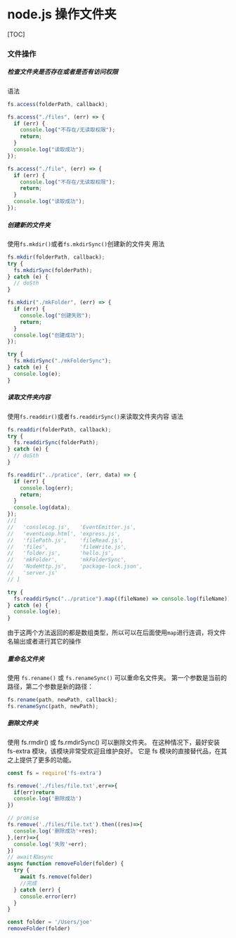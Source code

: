 # node.js 操作文件夹

[TOC]

### 文件操作

##### 检查文件夹是否存在或者是否有访问权限

语法

```js
fs.access(folderPath, callback);
```

```js
fs.access("./files", (err) => {
  if (err) {
    console.log("不存在/无读取权限");
    return;
  }
  console.log("读取成功");
});

fs.access("./file", (err) => {
  if (err) {
    console.log("不存在/无读取权限");
    return;
  }
  console.log("读取成功");
});
```

##### 创建新的文件夹

使用`fs.mkdir()`或者`fs.mkdirSync()`创建新的文件夹
用法

```js
fs.mkdir(folderPath, callback);
try {
  fs.mkdirSync(folderPath);
} catch (e) {
  // doSth
}
```

```js
fs.mkdir("./mkFolder", (err) => {
  if (err) {
    console.log("创建失败");
    return;
  }
  console.log("创建成功");
});

try {
  fs.mkdirSync("./mkFolderSync");
} catch (e) {
  console.log(e);
}
```

##### 读取文件夹内容

使用`fs.readdir()`或者`fs.readdirSync()`来读取文件夹内容
语法

```js
fs.readdir(folderPath, callback);
try {
  fs.readdirSync(folderPath);
} catch (e) {
  // doSth
}
```

```js
fs.readdir("../pratice", (err, data) => {
  if (err) {
    console.log(err);
    return;
  }
  console.log(data);
});
//[
//   'consleLog.js',   'EventEmitter.js',
//   'eventLoop.html', 'express.js',
//   'filePath.js',    'fileRead.js',
//   'files',          'fileWrite.js',
//   'folder.js',      'hello.js',
//   'mkFolder',       'mkFolderSync',
//   'NodeHttp.js',    'package-lock.json',
//   'server.js'
// ]

try {
  fs.readdirSync("../pratice").map((fileName) => console.log(fileName));
} catch (e) {
  console.log(e);
}
```

由于这两个方法返回的都是数组类型，所以可以在后面使用`map`进行连调，将文件名输出或者进行其它的操作

##### 重命名文件夹

使用 `fs.rename()` 或 `fs.renameSync()` 可以重命名文件夹。 第一个参数是当前的路径，第二个参数是新的路径：

```js
fs.rename(path, newPath, callback);
fs.renameSync(path, newPath);
```

##### 删除文件夹

使用 fs.rmdir() 或 fs.rmdirSync() 可以删除文件夹。
在这种情况下，最好安装 fs-extra 模块，该模块非常受欢迎且维护良好。 它是 fs 模块的直接替代品，在其之上提供了更多的功能。

```js
const fs = require('fs-extra')

fs.remove('./files/file.txt',err=>{
  if(err)return
  console.log('删除成功')
})

// promise
fs.remove('./files/file.txt').then((res)=>{
  console.log('删除成功'+res);
},(err)=>{
  console.log('失败'+err);
})
// await和async
async function removeFolder(folder) {
  try {
    await fs.remove(folder)
    //完成
  } catch (err) {
    console.error(err)
  }
}

const folder = '/Users/joe'
removeFolder(folder)
```
